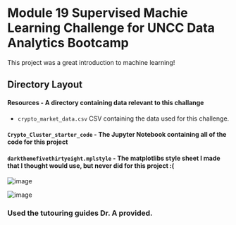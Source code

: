 # Module 19 Supervised Machie Learning Challenge for UNCC Data Analytics Bootcamp
This project was a great introduction to machine learning! 

## Directory Layout

#### Resources - A directory containing data relevant to this challange
* `crypto_market_data.csv` CSV containing the data used for this challenge.
#### `Crypto_Cluster_starter_code` - The Jupyter Notebook containing all of the code for this project
#### `darkthemefivethirtyeight.mplstyle` - The matplotlibs style sheet I made that I thought would use, but never did for this project :(
![image](https://github.com/user-attachments/assets/5dc51100-7b89-4ea0-af2b-2fa467c6d6be)

![image](https://github.com/user-attachments/assets/b7c2ee2c-3d71-4128-8c1c-d992e86d6d31)


### Used the tutouring guides Dr. A provided.
